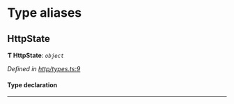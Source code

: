 

# Type aliases

<a id="httpstate"></a>

##  HttpState

**Ƭ HttpState**: *`object`*

*Defined in [http/types.ts:9](https://github.com/polkadot-js/api/blob/62723ca/packages/rpc-provider/src/http/types.ts#L9)*

#### Type declaration

___

